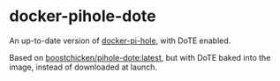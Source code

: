 # docker-pihole-dote

An up-to-date version of [docker-pi-hole](https://github.com/pi-hole/docker-pi-hole), with DoTE enabled.

Based on [boostchicken/pihole-dote:latest](https://hub.docker.com/layers/boostchicken/pihole-dote/latest/images/sha256-995c5f26aebcac386f2b5460e606c8f94b0100eccc4879bdb5d76da0fc1b4fee?context=explore), but with DoTE baked into the image, instead of downloaded at launch.

